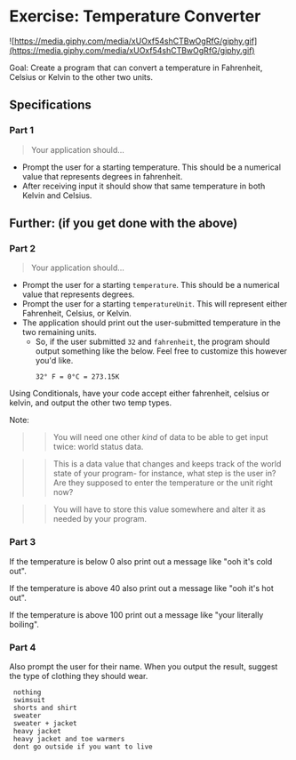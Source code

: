 # Exercise: Temperature Converter

![https://media.giphy.com/media/xUOxf54shCTBwOgRfG/giphy.gif](https://media.giphy.com/media/xUOxf54shCTBwOgRfG/giphy.gif)

Goal: Create a program that can convert a temperature in Fahrenheit, Celsius or Kelvin to the other two units.

## Specifications

### Part 1

> Your application should...

* Prompt the user for a starting temperature. This should be a numerical value that represents degrees in fahrenheit.
* After receiving input it should show that same temperature in both Kelvin and Celsius.

## Further: (if you get done with the above)

### Part 2

> Your application should...

* Prompt the user for a starting `temperature`. This should be a numerical value that represents degrees.
* Prompt the user for a starting `temperatureUnit`. This will represent either Fahrenheit, Celsius, or Kelvin.
* The application should print out the user-submitted temperature in the two remaining units.
  * So, if the user submitted `32` and `fahrenheit`, the program should output something like the below. Feel free to customize this however you'd like.
    ```text
    32° F = 0°C = 273.15K
    ```

Using Conditionals, have your code accept either fahrenheit, celsius or kelvin, and output the other two temp types.

Note:

>> You will need one other *kind* of data to be able to get input twice: world status data.

>> This is a data value that changes and keeps track of the world state of your program- for instance, what step is the user in? Are they supposed to enter the temperature or the unit right now?

>> You will have to store this value somewhere and alter it as needed by your program.



### Part 3
If the temperature is below 0 also print out a message like "ooh it's cold out".

If the temperature is above 40 also print out a message like "ooh it's hot out".

If the temperature is above 100 print out a message like "your literally boiling".

### Part 4
Also prompt the user for their name. When you output the result, suggest the type of clothing they should wear.

```
 nothing
 swimsuit
 shorts and shirt
 sweater
 sweater + jacket
 heavy jacket
 heavy jacket and toe warmers
 dont go outside if you want to live
```
